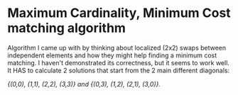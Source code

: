 # Maximum Cardinality, Minimum Cost matching algorithm

Algorithm I came up with by thinking about localized (2x2) swaps between independent elements and how they might help finding a minimum cost matching. I haven't demonstrated its correctness, but it seems to work well. It HAS to calculate 2 solutions that start from the 2 main different diagonals:

*{(0,0), (1,1), (2,2), (3,3)} and {(0,3), (1,2), (2,1), (3,0)}.*
